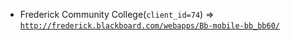  - Frederick Community College(`client_id=74`) => [`http://frederick.blackboard.com/webapps/Bb-mobile-bb_bb60/`](http://frederick.blackboard.com/webapps/Bb-mobile-bb_bb60/)
